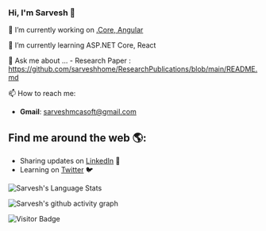 ### Hi, I'm Sarvesh 👋

<!--
**sarveshhome/sarveshhome** is a ✨ _special_ ✨ repository because its `README.md` (this file) appears on your GitHub profile.

Here are some ideas to get you started:
-->

 🔭 I’m currently working on [.Core, Angular](https://github.com/sarveshhome/JWTAuthCoreAngular)
 
 🌱 I’m currently learning ASP.NET Core, React
 
 💬 Ask me about ...
      -    Research Paper :  https://github.com/sarveshhome/ResearchPublications/blob/main/README.md
                   
 📫 How to reach me:  
  - **Gmail**: sarveshmcasoft@gmail.com  
 

## Find me around the web 🌎:

- Sharing updates on <a href="https://www.linkedin.com/in/sarvesh-kumar-a0b11a12/">LinkedIn</a> 💼
- Learning on <a href="https://twitter.com/singhksarvesh">Twitter</a> :bird:

<!---- 😄 Pronouns: ...
     ⚡ Fun fact: ...
     👯 I’m looking to collaborate on ...
     🤔 I’m looking for help with ...-->




![Sarvesh's Language Stats](https://github-readme-stats.anuraghazra1.vercel.app/api/top-langs/?username=Sarveshhome&layout=compact&theme=flag-india)

![Sarvesh's github activity graph](https://activity-graph.herokuapp.com/graph?username=Sarveshhome&theme=flag-india)

![Visitor Badge](https://visitor-badge.laobi.icu/badge?page_id=Sarveshhome&theme=flag-india)
